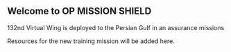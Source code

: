 ## Welcome to OP  MISSION SHIELD

132nd Virtual Wing is deployed to the Persian Gulf in an assurance missions


Resources for the new training mission will be added here.
